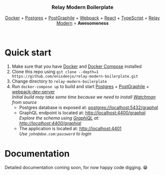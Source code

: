 <br>
<h3 align="center">
  Relay Modern Boilerplate
</h3>
<p align="center">
  <a href="https://www.docker.com/">Docker</a>
  +
  <a href="https://www.postgresql.org/">Postgres</a>
  +
  <a href="https://www.graphile.org/postgraphile/">PostGraphile</a>
  +
  <a href="https://webpack.js.org/">Webpack</a>
  +
  <a href="https://reactjs.org/">React</a>
  +
  <a href="https://www.typescriptlang.org/">TypeScript</a>
  +
  <a href="http://facebook.github.io/relay/docs/en/thinking-in-relay.html">Relay Modern</a>
  =
  <b>Awesomeness</b>
</p>
<br>

# Quick start

1.  Make sure that you have [Docker](https://www.docker.com/products/docker-engine) and [Docker Compose](https://docs.docker.com/compose/install/) installed
2.  Clone this repo using `git clone --depth=1 https://github.com/enisdenjo/relay-modern-boilerplate.git`
3.  Change directory to `relay-modern-boilerplate`
4.  Run `docker-compose up` to build and start [Postgres](https://www.postgresql.org/) + [PostGraphile](https://www.graphile.org/postgraphile/) + [webpack-dev-server](https://github.com/webpack/webpack-dev-server)<br>
    _Initial build may take some time because we need to install [Watchman](https://facebook.github.io/watchman/) from source_
    - Postgres database is exposed at: [postgres://localhost:5432/graphql](postgres://localhost:5432/graphql)
    - GraphQL endpoint is located at: [http://localhost:4400/graphql](http://localhost:4400/graphql)<br>
      _Explore the schema using [GraphiQL](https://github.com/graphql/graphiql) at: [http://localhost:4400/graphiql](http://localhost:4400/graphiql)_
    - The application is located at: [http://localhost:4401](http://localhost:4401)<br>
      _Use `john@doe.com:password` to login_

# Documentation

Detailed documentation coming soon, for now happy code digging. 😁
